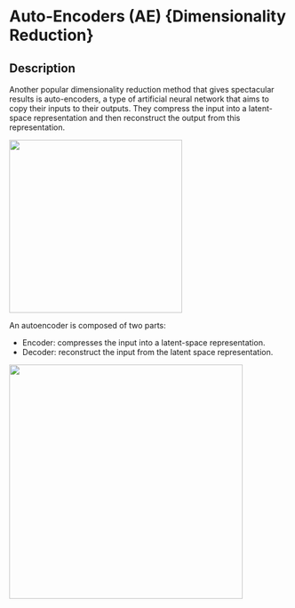 # Auto-Encoders (AE) {Dimensionality Reduction}

## Description

Another popular dimensionality reduction method that gives spectacular results is auto-encoders, a type of artificial neural network that aims to copy their inputs to their outputs.
They compress the input into a latent-space representation and then reconstruct the output from this representation.

<img src="image2.png" style="width:3.24479in" />

An autoencoder is composed of two parts:

- Encoder: compresses the input into a latent-space representation.
- Decoder: reconstruct the input from the latent space representation.

<img src="image1.png" style="width:4.37795in" />
